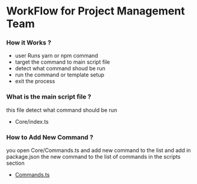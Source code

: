 # WorkFlow for Project Management Team

### How it Works ?
+ user Runs yarn or npm command
+ target the command to main script file
+ detect what command shoud be run
+ run the command or template setup
+ exit the process

### What is the main script file ?
this file detect what command should be run
+ Core/index.ts

### How to Add New Command ?
you open Core/Commands.ts and add new command to the list
and add in package.json the new command to the list of commands in the scripts section
+ [Commands.ts](../Core/commands.ts)